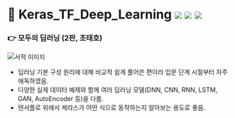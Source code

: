# 📗 Keras_TF_Deep_Learning <img src="https://img.shields.io/badge/Python-3776AB?style=flat-square&logo=Python&logoColor=white"/> <img src="https://img.shields.io/badge/TensorFlow-FF6F00?style=flat-square&logo=TensorFlow&logoColor=white"/> <img src="https://img.shields.io/badge/Keras-D00000?style=flat-square&logo=Keras&logoColor=white"/>
### 👉 모두의 딥러닝 (2판, 조태호) 

![서적 이미지](https://user-images.githubusercontent.com/87643414/226151220-e9c9b37a-7501-4082-862a-ac8c6e356de4.png)
* 딥러닝 기본 구성 원리에 대해 비교적 쉽게 풀어쓴 편이라 입문 단계 시절부터 자주 애독하였음.
* 다양한 실제 데이터 예제와 함께 여러 딥러닝 모델(DNN, CNN, RNN, LSTM, GAN, AutoEncoder 등)을 다룸.
* 텐서플로 위에서 케라스가 어떤 식으로 동작하는지 알아보는 용도로 좋음.

